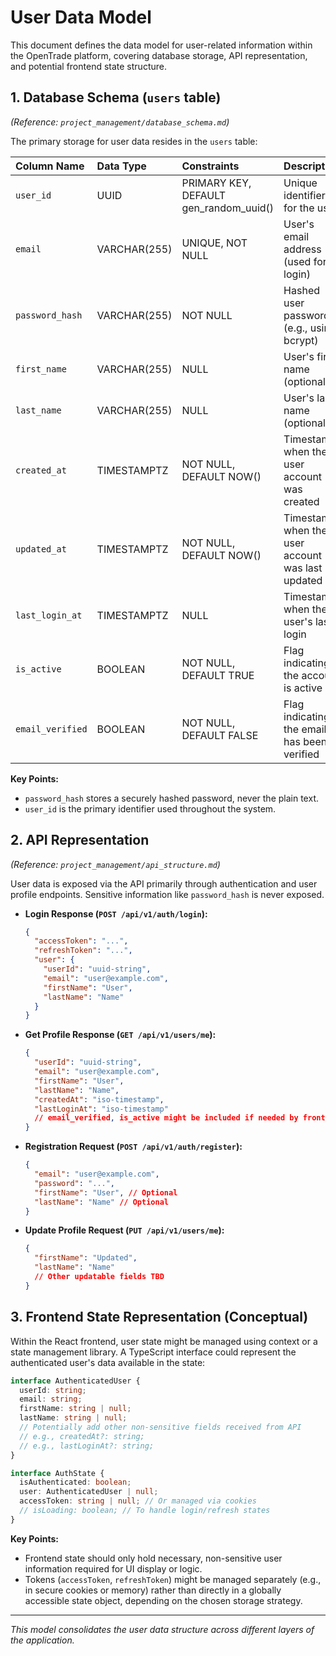 # User Data Model

This document defines the data model for user-related information within the OpenTrade platform, covering database storage, API representation, and potential frontend state structure.

## 1. Database Schema (`users` table)

_(Reference: `project_management/database_schema.md`)_

The primary storage for user data resides in the `users` table:

| Column Name      | Data Type    | Constraints                            | Description                                      |
| :--------------- | :----------- | :------------------------------------- | :----------------------------------------------- |
| `user_id`        | UUID         | PRIMARY KEY, DEFAULT gen_random_uuid() | Unique identifier for the user                   |
| `email`          | VARCHAR(255) | UNIQUE, NOT NULL                       | User's email address (used for login)            |
| `password_hash`  | VARCHAR(255) | NOT NULL                               | Hashed user password (e.g., using bcrypt)        |
| `first_name`     | VARCHAR(255) | NULL                                   | User's first name (optional)                     |
| `last_name`      | VARCHAR(255) | NULL                                   | User's last name (optional)                      |
| `created_at`     | TIMESTAMPTZ  | NOT NULL, DEFAULT NOW()                | Timestamp when the user account was created      |
| `updated_at`     | TIMESTAMPTZ  | NOT NULL, DEFAULT NOW()                | Timestamp when the user account was last updated |
| `last_login_at`  | TIMESTAMPTZ  | NULL                                   | Timestamp when the user's last login             |
| `is_active`      | BOOLEAN      | NOT NULL, DEFAULT TRUE                 | Flag indicating if the account is active         |
| `email_verified` | BOOLEAN      | NOT NULL, DEFAULT FALSE                | Flag indicating if the email has been verified   |

**Key Points:**

- `password_hash` stores a securely hashed password, never the plain text.
- `user_id` is the primary identifier used throughout the system.

## 2. API Representation

_(Reference: `project_management/api_structure.md`)_

User data is exposed via the API primarily through authentication and user profile endpoints. Sensitive information like `password_hash` is never exposed.

- **Login Response (`POST /api/v1/auth/login`):**
  ```json
  {
    "accessToken": "...",
    "refreshToken": "...",
    "user": {
      "userId": "uuid-string",
      "email": "user@example.com",
      "firstName": "User",
      "lastName": "Name"
    }
  }
  ```
- **Get Profile Response (`GET /api/v1/users/me`):**
  ```json
  {
    "userId": "uuid-string",
    "email": "user@example.com",
    "firstName": "User",
    "lastName": "Name",
    "createdAt": "iso-timestamp",
    "lastLoginAt": "iso-timestamp"
    // email_verified, is_active might be included if needed by frontend logic
  }
  ```
- **Registration Request (`POST /api/v1/auth/register`):**
  ```json
  {
    "email": "user@example.com",
    "password": "...",
    "firstName": "User", // Optional
    "lastName": "Name" // Optional
  }
  ```
- **Update Profile Request (`PUT /api/v1/users/me`):**
  ```json
  {
    "firstName": "Updated",
    "lastName": "Name"
    // Other updatable fields TBD
  }
  ```

## 3. Frontend State Representation (Conceptual)

Within the React frontend, user state might be managed using context or a state management library. A TypeScript interface could represent the authenticated user's data available in the state:

```typescript
interface AuthenticatedUser {
  userId: string;
  email: string;
  firstName: string | null;
  lastName: string | null;
  // Potentially add other non-sensitive fields received from API
  // e.g., createdAt?: string;
  // e.g., lastLoginAt?: string;
}

interface AuthState {
  isAuthenticated: boolean;
  user: AuthenticatedUser | null;
  accessToken: string | null; // Or managed via cookies
  // isLoading: boolean; // To handle login/refresh states
}
```

**Key Points:**

- Frontend state should only hold necessary, non-sensitive user information required for UI display or logic.
- Tokens (`accessToken`, `refreshToken`) might be managed separately (e.g., in secure cookies or memory) rather than directly in a globally accessible state object, depending on the chosen storage strategy.

---

_This model consolidates the user data structure across different layers of the application._
